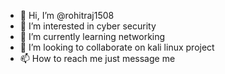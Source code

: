 - 👋 Hi, I’m @rohitraj1508
- 👀 I’m interested in cyber security
- 🌱 I’m currently learning networking
- 💞️ I’m looking to collaborate on kali linux project 
- 📫 How to reach me just message me 

<!---
rohitraj1508/rohitraj1508 is a ✨ special ✨ repository because its `README.md` (this file) appears on your GitHub profile.
You can click the Preview link to take a look at your changes.
--->
